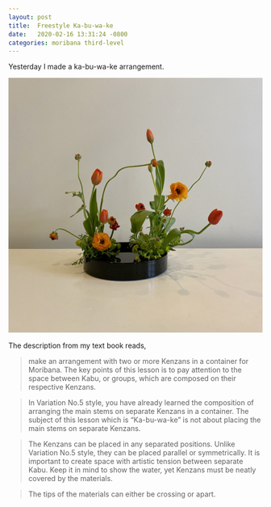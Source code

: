 ```yaml
---
layout: post
title:  Freestyle Ka-bu-wa-ke
date:   2020-02-16 13:31:24 -0800
categories: moribana third-level
---
```

Yesterday I made a ka-bu-wa-ke arrangement. 

![ka-bu-wa-ke arrangement](/assets/ka-bu-wa-ke.png)

The description from my text book reads, 
> make an arrangement with two or more Kenzans in a container for Moribana. The key points of this lesson is to pay attention to the space between Kabu, or groups, which are composed on their respective Kenzans.

> In Variation No.5 style, you have already learned the composition of arranging the main stems on separate Kenzans in a container. The subject of this lesson which is “Ka-bu-wa-ke” is not about placing the main stems on separate Kenzans.

> The Kenzans can be placed in any separated positions. Unlike Variation No.5 style, they can be placed parallel or symmetrically. It is important to create space with artistic tension between separate Kabu. Keep it in mind to show the water, yet Kenzans must be neatly covered by the materials.

> The tips of the materials can either be crossing or apart.